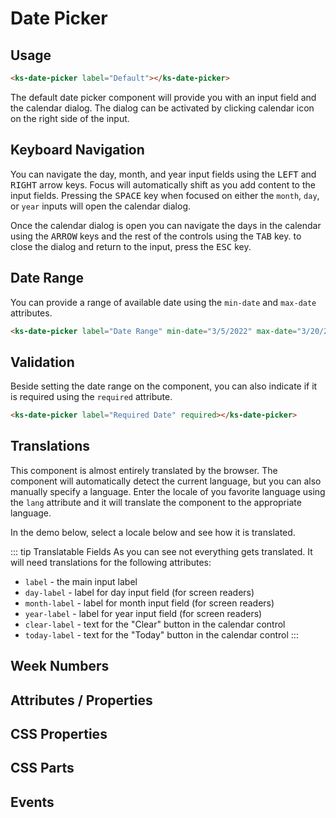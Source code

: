 # Date Picker

## Usage

```html
<ks-date-picker label="Default"></ks-date-picker>
```

<ks-date-picker label="Default"></ks-date-picker>

The default date picker component will provide you with an input field and the calendar dialog. The dialog can be activated by clicking calendar icon on the right side of the input.

## Keyboard Navigation

You can navigate the day, month, and year input fields using the <kbd>LEFT</kbd> and <kbd>RIGHT</kbd> arrow keys. Focus will automatically shift as you add content to the input fields. Pressing the <kbd>SPACE</kbd> key when focused on either the `month`, `day`, or `year` inputs will open the calendar dialog.

Once the calendar dialog is open you can navigate the days in the calendar using the <kbd>ARROW</kbd> keys and the rest of the controls using the <kbd>TAB</kbd> key. to close the dialog and return to the input, press the <kbd>ESC</kbd> key.

## Date Range

You can provide a range of available date using the `min-date` and `max-date` attributes.

```html
<ks-date-picker label="Date Range" min-date="3/5/2022" max-date="3/20/2022"></ks-date-picker>
```
<ks-date-picker label="Date Range" min-date="3/5/2022" max-date="3/20/2022"></ks-date-picker>

## Validation

Beside setting the date range on the component, you can also indicate if it is required using the <code>required</code> attribute.

```html
<ks-date-picker label="Required Date" required></ks-date-picker>
```

<ks-date-picker label="Required Date" required></ks-date-picker>

## Translations

This component is almost entirely translated by the browser. The component will automatically detect the current language, but you can also manually specify a language. Enter the locale of you favorite language using the `lang` attribute and it will translate the component to the appropriate language.

In the demo below, select a locale below and see how it is translated.

<lang-switcher />

::: tip Translatable Fields
As you can see not everything gets translated. It will need translations for the following attributes:

- `label` - the main input label
- `day-label` - label for day input field (for screen readers)
- `month-label` - label for month input field (for screen readers)
- `year-label` - label for year input field (for screen readers)
- `clear-label` - text for the "Clear" button in the calendar control
- `today-label` - text for the "Today" button in the calendar control
:::

## Week Numbers

<ks-date-picker label="Show Week Numbers" show-week-numbers></ks-date-picker>


## Attributes / Properties

<attribute-docs tag="ks-date-picker" />

## CSS Properties

<css-prop-docs tag="ks-date-picker" />

## CSS Parts

<css-parts-docs tag="ks-date-picker" />

## Events

<events-docs tag="ks-date-picker" />
